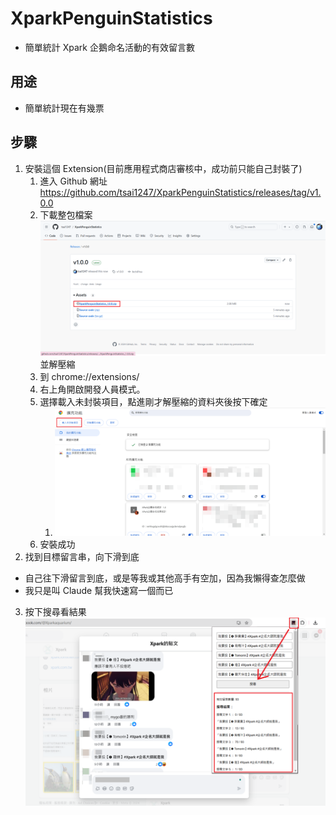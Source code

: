 # XparkPenguinStatistics

- 簡單統計 Xpark 企鵝命名活動的有效留言數

## 用途

- 簡單統計現在有幾票

## 步驟

1. 安裝這個 Extension(目前應用程式商店審核中，成功前只能自己封裝了)
   1. 進入 Github 網址 https://github.com/tsai1247/XparkPenguinStatistics/releases/tag/v1.0.0
   2. 下載整包檔案 ![Install_1](images/READMEIMAGE/install_1.png) 並解壓縮
   3. 到 chrome://extensions/
   4. 右上角開啟開發人員模式。
   5. 選擇載入未封裝項目，點進剛才解壓縮的資料夾後按下確定
      1. ![Install_1](images/READMEIMAGE/install_2.png)
   6. 安裝成功
2. 找到目標留言串，向下滑到底

- 自己往下滑留言到底，或是等我或其他高手有空加，因為我懶得查怎麼做
- 我只是叫 Claude 幫我快速寫一個而已

3. 按下搜尋看結果
   ![Demo](images/READMEIMAGE/Demo.png)
